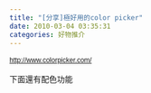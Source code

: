 ```yaml
---
title: "[分享]極好用的color picker"
date: 2010-03-04 03:35:31
categories: 好物推介
---
```


  
 <span class="Apple-style-span" style="font-family: Tahoma, Arial, Helvetica, sans-serif; font-size: 12px; line-height: 18px; -webkit-border-horizontal-spacing: 2px; -webkit-border-vertical-spacing: 2px; "><http://www.colorpicker.com/>  
  
下面還有配色功能</span>  
